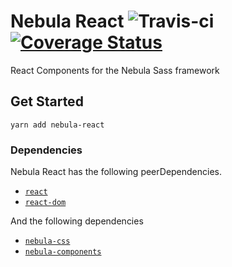 # Nebula React ![Travis-ci](https://travis-ci.org/rbrtsmith/nebula-react.svg?branch=master) [![Coverage Status](https://coveralls.io/repos/github/rbrtsmith/nebula-react/badge.svg?branch=master)](https://coveralls.io/github/rbrtsmith/nebula-react?branch=master)

React Components for the Nebula Sass framework

## Get Started

`yarn add nebula-react`

### Dependencies

Nebula React has the following peerDependencies.
* [`react`](https://github.com/facebook/react)
* [`react-dom`](https://www.npmjs.com/package/react-dom)

And the following dependencies
* [`nebula-css`](https://github.com/rbrtsmith/nebula-css)
* [`nebula-components`](https://github.com/rbrtsmith/nebula-components)
